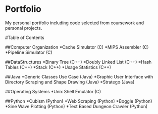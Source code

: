 # Portfolio
My personal portfolio including code selected from coursework and personal projects.

#Table of Contents

##Computer Organization
*Cache Simulator (C)
*MIPS Assembler (C)
*Pipeline Simulator (C)

##DataStructures
*Binary Tree (C++)
*Doubly Linked List (C++)
*Hash Tables (C++)
*Stack (C++)
*Usage Statistics (C++)

##Java
*Generic Classes Use Case (Java)
*Graphic User Interface with Directory Scraping and Shape Drawing (Java)
*Stratego (Java)

##Operating Systems
*Unix Shell Emulator (C)

##Python
*Cubism (Python)
*Web Scraping (Python)
*Boggle (Python)
*Sine Wave Plotting (Python)
*Text Based Dungeon Crawler (Python)
